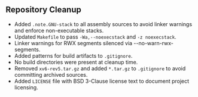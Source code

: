 ## Repository Cleanup

- Added `.note.GNU-stack` to all assembly sources to avoid linker warnings and
  enforce non-executable stacks.
- Updated `Makefile` to pass `-Wa,--noexecstack` and `-z noexecstack`.
- Linker warnings for RWX segments silenced via --no-warn-rwx-segments.
- Added patterns for build artifacts to `.gitignore`.
- No build directories were present at cleanup time.
- Removed `xv6-rev5.tar.gz` and added `*.tar.gz` to `.gitignore` to avoid
  committing archived sources.
- Added `LICENSE` file with BSD 3-Clause license text to document project licensing.
